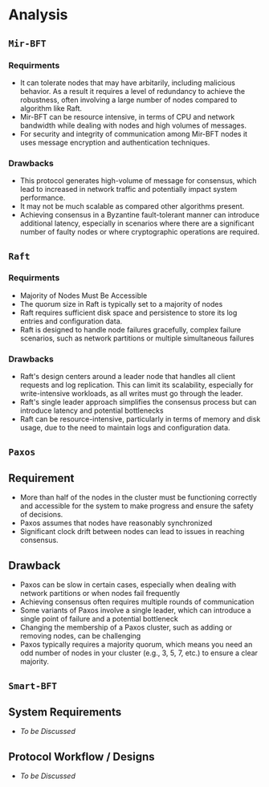 # Analysis 

## `Mir-BFT`

### Requirments

- It can tolerate nodes that may have arbitarily, including malicious behavior. As a result it requires a level of redundancy to achieve the robustness, often involving a large number of nodes compared to algorithm like Raft.
- Mir-BFT can be resource intensive, in terms of CPU and network bandwidth while dealing with nodes and high volumes of messages.
- For security and integrity of communication among Mir-BFT nodes it uses message encryption and authentication techniques.

### Drawbacks

- This protocol generates high-volume of message for consensus, which lead to increased in network traffic and potentially impact system performance.
- It may not be much scalable as compared other algorithms present.
- Achieving consensus in a Byzantine fault-tolerant manner can introduce additional latency, especially in scenarios where there are a significant number of faulty nodes or where cryptographic operations are required.


## `Raft`

### Requirments

- Majority of Nodes Must Be Accessible
- The quorum size in Raft is typically set to a majority of nodes
- Raft requires sufficient disk space and persistence to store its log entries and configuration data.
- Raft is designed to handle node failures gracefully, complex failure scenarios, such as network partitions or multiple simultaneous failures

### Drawbacks

* Raft's design centers around a leader node that handles all client requests and log replication. This can limit its scalability, especially for write-intensive workloads, as all writes must go through the leader.
* Raft's single leader approach simplifies the consensus process but can introduce latency and potential bottlenecks
* Raft can be resource-intensive, particularly in terms of memory and disk usage, due to the need to maintain logs and configuration data.


## `Paxos`

## Requirement
- More than half of the nodes in the cluster must be functioning correctly and accessible for the system to make progress and ensure the safety of decisions.
- Paxos assumes that nodes have reasonably synchronized
- Significant clock drift between nodes can lead to issues in reaching consensus.

## Drawback

- Paxos can be slow in certain cases, especially when dealing with network partitions or when nodes fail frequently
-  Achieving consensus often requires multiple rounds of communication
- Some variants of Paxos involve a single leader, which can introduce a single point of failure and a potential bottleneck 
- Changing the membership of a Paxos cluster, such as adding or removing nodes, can be challenging
- Paxos typically requires a majority quorum, which means you need an odd number of nodes in your cluster (e.g., 3, 5, 7, etc.) to ensure a clear majority. 

## `Smart-BFT`


## System Requirements

* _To be Discussed_

## Protocol Workflow / Designs

* _To be Discussed_
